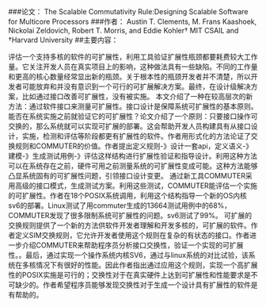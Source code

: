###论文：
The Scalable Commutativity Rule:Designing Scalable Software for Multicore Processors
###作者：
Austin T. Clements, M. Frans Kaashoek, Nickolai Zeldovich, Robert T. Morris, and Eddie Kohler† MIT CSAIL and †Harvard University
##主要内容：

    
评估一个支持多核的软件的可扩展性，利用工具验证扩展性瓶颈都要耗费较大工作量。它关注开发人员在真实项目上的影响，这种做法具有一些缺陷。不同的工作量和更高的核心数量经常显出新的瓶颈。关于根本性的瓶颈开发者并不清楚，所以开发者可能放弃和并没有意识到一个可行的可扩展解决方案。最终，在设计级解决方案，比如通过接口改善可扩展性，没有被实施。
本文介绍了一种在较高层次的新方法：通过软件接口来测量可扩展性。接口设计是保障系统可扩展性的基本原则。能否在系统实施之前就验证它的可扩展性？论文介绍了一个原则：只要接口操作可交换的，那么系统就可以实现可扩展的部署。这会帮助开发人员构建具有从接口设计，实施，检测和评估等阶段都更有扩展性的软件。作者用形式化的方法论证了交换规则和COMMUTER的价值。作者提出定义规则-》设计一套api，定义语义-》建模-》生成测试用例-》评估这样结构进行扩展性验证和指导设计。利用这种方法可以在系统存在之前，硬件可用之前测量系统的可扩展性变成可能。这种方法能够凸显系统固有的可扩展性问题，引领接口设计变更。
通过新工具COMMUTER采用高级的接口模式，生成测试方案。利用这些测试，COMMUTER能评估一个实施的可扩展性。作者在18个POSIX系统调用，利用这个结构指导一个新的OS内核sv6的部署。Linux测试了用commuter生成的13664测试用例中的68%，COMMUTER发现了很多限制系统可扩展性的问题。sv6测试了99%。
可扩展的交换规则提供了一个新的方法供软件开发者理解和开发多核的，可扩展的软件。作者定义SIM交换规则，它允许开发者使用这个规则在复杂的有状态的接口。作者进一步介绍COMMUTER来帮助程序员分析接口交换性，验证一个实现的可扩展性。。最后，通过实现一个操作系统内核SV6，通过与linux系统的对比试验，该系统在多核情况下有很好的性能。因此作者指出通过应用这个规则，实现一个高扩展性的POSIX实施是可行的；交换性对于在真实硬件上达到可扩展性和性能要求是不可缺少的。作者希望程序员能够发现交换性对于生成一个设计具有扩展性的软件是有帮助的。

